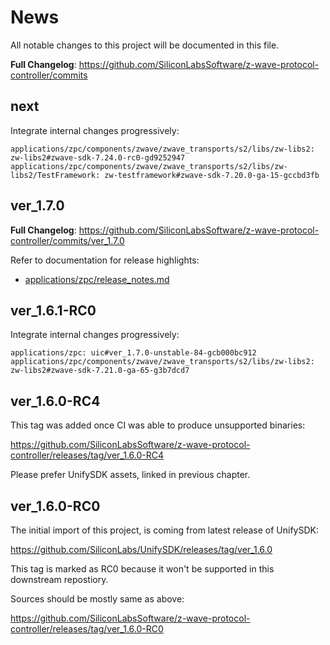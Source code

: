 # News

All notable changes to this project will be documented in this file.

**Full Changelog**:
https://github.com/SiliconLabsSoftware/z-wave-protocol-controller/commits

## next

Integrate internal changes progressively:

```
applications/zpc/components/zwave/zwave_transports/s2/libs/zw-libs2: zw-libs2#zwave-sdk-7.24.0-rc0-gd9252947 
applications/zpc/components/zwave/zwave_transports/s2/libs/zw-libs2/TestFramework: zw-testframework#zwave-sdk-7.20.0-ga-15-gccbd3fb
```

## ver_1.7.0

**Full Changelog**:
https://github.com/SiliconLabsSoftware/z-wave-protocol-controller/commits/ver_1.7.0

Refer to documentation for release highlights:

- [applications/zpc/release_notes.md](applications/zpc/release_notes.md)


## ver_1.6.1-RC0

Integrate internal changes progressively:

```
applications/zpc: uic#ver_1.7.0-unstable-84-gcb000bc912
applications/zpc/components/zwave/zwave_transports/s2/libs/zw-libs2: zw-libs2#zwave-sdk-7.21.0-ga-65-g3b7dcd7
```

## ver_1.6.0-RC4

This tag was added once CI was able to produce unsupported binaries:

https://github.com/SiliconLabsSoftware/z-wave-protocol-controller/releases/tag/ver_1.6.0-RC4

Please prefer UnifySDK assets, linked in previous chapter.


## ver_1.6.0-RC0

The initial import of this project, is coming from latest release of
UnifySDK:

https://github.com/SiliconLabs/UnifySDK/releases/tag/ver_1.6.0

This tag is marked as RC0 because it won't be supported in this
downstream repostiory.

Sources should be mostly same as above:

https://github.com/SiliconLabsSoftware/z-wave-protocol-controller/releases/tag/ver_1.6.0-RC0
